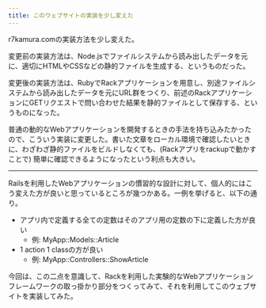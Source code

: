 ```yaml
---
title: このウェブサイトの実装を少し変えた
---
```


r7kamura.comの実装方法を少し変えた。

変更前の実装方法は、Node.jsでファイルシステムから読み出したデータを元に、適切にHTMLやCSSなどの静的ファイルを生成する、というものだった。

変更後の実装方法は、RubyでRackアプリケーションを用意し、別途ファイルシステムから読み出したデータを元にURL群をつくり、前述のRackアプリケーションにGETリクエストで問い合わせた結果を静的ファイルとして保存する、というものになった。

普通の動的なWebアプリケーションを開発するときの手法を持ち込みたかったので、こういう実装に変更した。書いた文章をローカル環境で確認したいときに、わざわざ静的ファイルをビルドしなくても、(Rackアプリをrackupで動かすことで) 簡単に確認できるようになったという利点も大きい。

---

Railsを利用したWebアプリケーションの慣習的な設計に対して、個人的にはこう変えた方が良いと思っているところが幾つかある。一例を挙げると、以下の通り。

- アプリ内で定義する全ての定数はそのアプリ用の定数の下に定義した方が良い
    - 例: MyApp::Models::Article
- 1 action 1 classの方が良い
    - 例: MyApp::Controllers::ShowArticle

今回は、この二点を意識して、Rackを利用した実験的なWebアプリケーションフレームワークの取っ掛かり部分をつくってみて、それを利用してこのウェブサイトを実装してみた。
